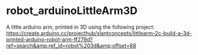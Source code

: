 # robot_arduinoLittleArm3D
A little arduino arm, printed in 3D using the following project: https://create.arduino.cc/projecthub/slantconcepts/littlearm-2c-build-a-3d-printed-arduino-robot-arm-ff279d?ref=search&amp;ref_id=robot%203d&amp;offset=68
